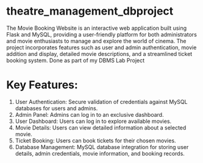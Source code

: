 # theatre_management_dbproject
The Movie Booking Website is an interactive web application built using Flask and MySQL, providing a user-friendly platform for both administrators and movie enthusiasts to manage and explore the world of cinema. The project incorporates features such as user and admin authentication, movie addition and display, detailed movie descriptions, and a streamlined ticket booking system.
Done as part of my DBMS Lab Project

# Key Features:

1. User Authentication: Secure validation of credentials against MySQL databases for users and admins.
2. Admin Panel: Admins can log in to an exclusive dashboard.
3. User Dashboard: Users can log in to explore available movies.
4. Movie Details: Users can view detailed information about a selected movie.
5. Ticket Booking: Users can book tickets for their chosen movies.
6. Database Management: MySQL database integration for storing user details, admin credentials, movie information, and booking records.

